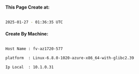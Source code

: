 
   
#### This Page Create at:

```bash

2025-01-27 - 01:36:35 UTC

```

#### Create By Machine:

```bash

Host Name : fv-az1720-577

platform  : Linux-6.8.0-1020-azure-x86_64-with-glibc2.39

Ip Local  : 10.1.0.31

```

